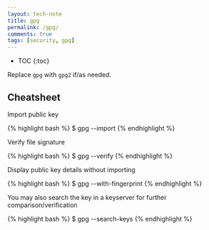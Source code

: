 ```yaml
---
layout: tech-note
title: gpg
permalink: /gpg/
comments: true
tags: [security, gpg]
---
```


* TOC
{:toc}

Replace `gpg` with `gpg2` if/as needed.

## Cheatsheet

Import public key

{% highlight bash %}
$ gpg --import <path to public key file>
{% endhighlight %}

Verify file signature

{% highlight bash %}
$ gpg --verify <signature-file> <signed-file>
{% endhighlight %}

Display public key details without importing

{% highlight bash %}
$ gpg --with-fingerprint <path to public key file>
{% endhighlight %}

You may also search the key in a keyserver for further comparison/verification

{% highlight bash %}
$ gpg --search-keys <key id>
<Press Q to avoid importing key>
{% endhighlight %}
